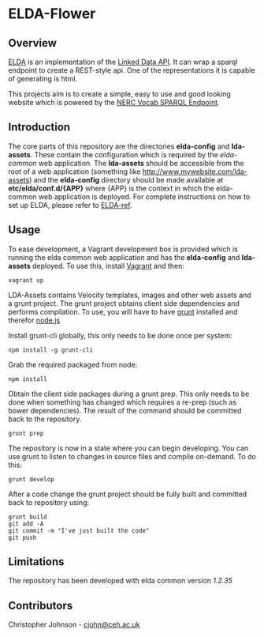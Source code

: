 # ELDA-Flower

## Overview

[ELDA][] is an implementation of the [Linked Data API][lda]. It can wrap a sparql endpoint to create a REST-style api. One of the representations it is capable of generating is html.

This projects aim is to create a simple, easy to use and good looking website which is powered by the [NERC Vocab SPARQL Endpoint][nerc-sparl]. 

## Introduction

The core parts of this repository are the directories __elda-config__ and __lda-assets__. These contain the configuration which is required by the _elda-common_ web application. The __lda-assets__ should be accessible from the root of a web application (something like http://www.mywebsite.com/lda-assets) and the __elda-config__ directory should be made available at __etc/elda/conf.d/{APP}__ where {APP} is the context in which the elda-common web application is deployed. For complete instructions on how to set up ELDA, please refer to [ELDA-ref][].

## Usage

To ease development, a Vagrant development box is provided which is running the elda common web application and has the __elda-config__ and __lda-assets__ deployed. To use this, install [Vagrant][] and then:

    vagrant up

LDA-Assets contains Velocity templates, images and other web assets and a grunt project. The grunt project obtains client side dependencies and performs compilation. To use, you will have to have [grunt][] installed and therefor [node.js][]

Install grunt-cli globally, this only needs to be done once per system:

    npm install -g grunt-cli

Grab the required packaged from node:

    npm install

Obtain the client side packages during a grunt prep. This only needs to be done when something has changed which requires a re-prep (such as bower dependencies). The result of the command should be committed back to the repository.

    grunt prep

The repository is now in a state where you can begin developing. You can use grunt to listen to changes in source files and compile on-demand. To do this:

    grunt develop

After a code change the grunt project should be fully built and committed back to repository using:

    grunt build
    git add -A
    git commit -m "I've just built the code"
    git push

## Limitations

The repository has been developed with elda common version _1.2.35_

## Contributors

Christopher Johnson - cjohn@ceh.ac.uk

[ELDA]:       http://epimorphics.github.io/elda/docs/E1.2.31/index.html
[ELDA-ref]:   http://epimorphics.github.io/elda/docs/E1.2.31/reference.html
[lda]:        http://code.google.com/p/linked-data-api/wiki/Specification
[nerc-sparl]: http://vocab.nerc.ac.uk/sparql/
[Vagrant]:    https://www.vagrantup.com/
[grunt]:      http://gruntjs.com/
[node.js]:    http://nodejs.org/